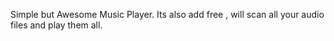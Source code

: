 Simple but Awesome Music Player. Its also add free , will scan all your audio files and play them all.

